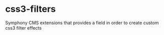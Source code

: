 css3-filters
============

Symphony CMS extensions that provides a field in order to create custom css3 filter effects